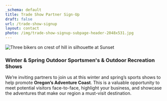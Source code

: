 ```yaml
---
_schema: default
title: Trade Show Partner Sign-Up
draft: false
url: /trade-show-signup
layout: contact
photo: /img/trade-show-signup-subpage-header-2048x531.jpg
---
```

![Three bikers on crest of hill in silhouette at Sunset](/img/landing-page-header.jpg)

### Winter & Spring Outdoor Sportsmen's & Outdoor Recreation Shows

We’re inviting partners to join us at this winter and spring’s sports shows to help promote **Oregon’s Adventure Coast**. This is a valuable opportunity to meet potential visitors face-to-face, highlight your business, and showcase the adventures that make our region a must-visit destination.



<script type="text/javascript" src="https://form.jotform.com/jsform/252997364785175"></script>